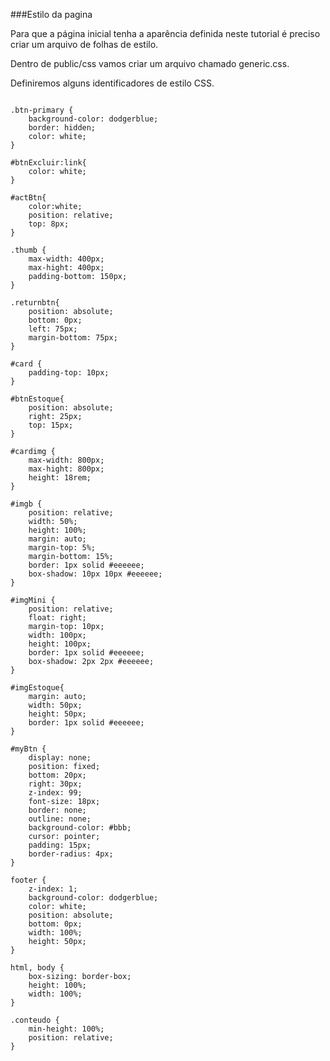 ###Estilo da pagina

Para que a página inicial tenha a aparência definida neste tutorial é preciso criar um arquivo de folhas de estilo.

Dentro de public/css vamos criar um arquivo chamado generic.css.

Definiremos alguns identificadores de estilo CSS.

```

.btn-primary {
	background-color: dodgerblue;
	border: hidden;
	color: white;
}

#btnExcluir:link{
	color: white;
}

#actBtn{
	color:white;
	position: relative;
	top: 8px;
}

.thumb {
	max-width: 400px;
	max-hight: 400px;
	padding-bottom: 150px;
}

.returnbtn{
	position: absolute;
	bottom: 0px;
	left: 75px;
	margin-bottom: 75px;	
}

#card {
	padding-top: 10px;
}

#btnEstoque{
	position: absolute;
	right: 25px;
	top: 15px;
}

#cardimg {
	max-width: 800px;
	max-hight: 800px;
	height: 18rem;
}

#imgb {
	position: relative;
	width: 50%;
	height: 100%;
	margin: auto;
	margin-top: 5%;
	margin-bottom: 15%;
	border: 1px solid #eeeeee;
	box-shadow: 10px 10px #eeeeee;
}

#imgMini {
	position: relative;
	float: right;
	margin-top: 10px;
	width: 100px;
	height: 100px;
	border: 1px solid #eeeeee;
	box-shadow: 2px 2px #eeeeee;
}

#imgEstoque{
	margin: auto;
	width: 50px;
	height: 50px;
	border: 1px solid #eeeeee;
}

#myBtn {
	display: none;
	position: fixed;
	bottom: 20px;
	right: 30px;
	z-index: 99;
	font-size: 18px;
	border: none;
	outline: none;
	background-color: #bbb;
	cursor: pointer;
	padding: 15px;
	border-radius: 4px;
}

footer {
	z-index: 1;
	background-color: dodgerblue;
	color: white;
	position: absolute;
	bottom: 0px;
	width: 100%;
	height: 50px;
}

html, body {
	box-sizing: border-box;
	height: 100%;
	width: 100%;
}

.conteudo {
	min-height: 100%;
	position: relative;
}

```

